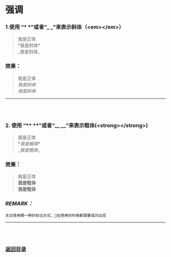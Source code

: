 # **强调**

### 1.使用 “*   *”或者“_   _”来表示斜体（\<em>\</em>）

>   我是正体  
> \*我是斜体*  
> \_我是斜体_

### 效果：

>  我是正体  
> *我是斜体*  
> _我是斜体_

---------
<br><br>

### 2. 使用 “**   **”或者“__   __”来表示粗体(\<strong>\</strong>)

>  我是正体  
>  \**我是粗体**  
>  \__我是粗体__

### 效果：

>  我是正体  
>  **我是粗体**  
>  __我是粗体__

### *REMARK：*
    无论使用哪一种的标记方式，在使用的时候都需要成对出现

---------
<br><br>
###  [返回目录](../README.md)